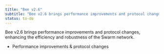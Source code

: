 ```yaml
---
title: "Bee v2.6"
subtitle: "Bee v2.6 brings performance improvements and protocol changes, enhancing the efficiency and robustness of the Swarm network."
status: to-do
---
```


Bee v2.6 brings performance improvements and protocol changes, enhancing the efficiency and robustness of the Swarm network.

- Performance improvements & protocol changes